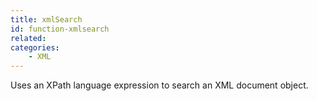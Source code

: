 ```yaml
---
title: xmlSearch
id: function-xmlsearch
related:
categories:
    - XML
---
```


Uses an XPath language expression to search an XML document object.